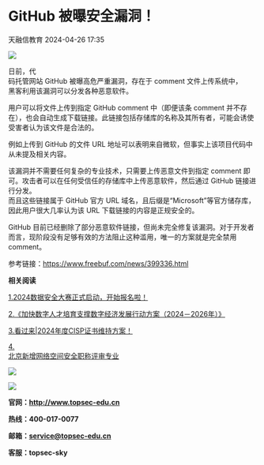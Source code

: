 #  GitHub 被曝安全漏洞！   
 天融信教育   2024-04-26 17:35  
  
![](https://mmbiz.qpic.cn/mmbiz_gif/58icFqQRdJX8s4f75JWLBL12w6BQRyt4ApGEjE3tIIpp0Os9hw8ahvgibx2GevzmlwB3XO94ggYY74IoVG6icBYpw/640?wx_fmt=gif "")  
  
日前，代  
码托管网站 GitHub 被曝高危严重漏洞，存在于 comment 文件上传系统中，  
黑客利用该漏洞可以分发各种恶意软件。  
  
  
用户可以将文件上传到指定 GitHub comment 中（即便该条 comment 并不存在），也会自动生成下载链接。此链接包括存储库的名称及其所有者，可能会诱使受害者认为该文件是合法的。  
  
例如上传到 GitHub 的文件 URL 地址可以表明来自微软，但事实上该项目代码中从未提及相关内容。  
  
该漏洞并不需要任何复杂的专业技术，只需要上传恶意文件到指定 comment 即可。攻击者可以在任何受信任的存储库中上传恶意软件，然后通过 GitHub 链接进行分发。  
而且这些链接属于 GitHub 官方 URL 域名，且后缀是“Microsoft”等官方储存库，因此用户很大几率认为该 URL 下载链接的内容是正规安全的。  
  
GitHub 目前已经删除了部分恶意软件链接，但尚未完全修复该漏洞。对于开发者而言，现阶段没有足够有效的方法阻止这种滥用，唯一的方案就是完全禁用 comment。  
  
参考链接：https://www.freebuf.com/news/399336.html  
  
  
**相关阅读**  
  
[1.2024数据安全大赛正式启动，开始报名啦！](http://mp.weixin.qq.com/s?__biz=MzU0MjEwNTM5Ng==&mid=2247517787&idx=1&sn=1cbaf1fc9c2fa9a336d6218677620979&chksm=fb1d0c00cc6a8516115354aa82bfb1556a0151f8c3ed05a9ff14208d2a59f845670efba9e543&scene=21#wechat_redirect)  
  
  
[2.《加快数字人才培育支撑数字经济发展行动方案（2024－2026年）》](http://mp.weixin.qq.com/s?__biz=MzU0MjEwNTM5Ng==&mid=2247517700&idx=1&sn=c93ca3b91ea2de229147bec988a53c96&chksm=fb1d0c5fcc6a8549e0da14235056755406472b3d7efc5ea3f56f7740d4ed1b516ba9b5981808&scene=21#wechat_redirect)  
  
  
[3.看过来|2024年度CISP证书维持方案！](http://mp.weixin.qq.com/s?__biz=MzU0MjEwNTM5Ng==&mid=2247516731&idx=1&sn=994b0850607fad7ba870e14cce537020&chksm=fb1d0860cc6a8176606da85c4b0d82d296abbf8168210a0014008eba213a484444f3fc0171cc&scene=21#wechat_redirect)  
  
  
[4.](http://mp.weixin.qq.com/s?__biz=MzU0MjEwNTM5Ng==&mid=2247515891&idx=1&sn=f79780ce0a5600cbd679c5f051b8aedb&chksm=fb1d34a8cc6abdbe15ab0d79148bbee6a12bb472b98ac50d307d65b025f18276172989976c46&scene=21#wechat_redirect)  
[北京新增网络空间安全职称评审专业](http://mp.weixin.qq.com/s?__biz=MzU0MjEwNTM5Ng==&mid=2247517214&idx=1&sn=ef446465df8c82043d403dc10bbe9b5a&chksm=fb1d0e45cc6a87531d9ff6c04cd6432dbb155f434989214c6b8a5a4b4fdb6153b57ae0f48d69&scene=21#wechat_redirect)  
  
[](http://mp.weixin.qq.com/s?__biz=MzU0MjEwNTM5Ng==&mid=2247515891&idx=1&sn=f79780ce0a5600cbd679c5f051b8aedb&chksm=fb1d34a8cc6abdbe15ab0d79148bbee6a12bb472b98ac50d307d65b025f18276172989976c46&scene=21#wechat_redirect)  
  
  
![](https://mmbiz.qpic.cn/mmbiz_gif/58icFqQRdJX9X6tn3YhsYqia3AXy9cRicotMUGtsdibKiaXZ5Fq9wSibtTaVtt3iclm6iaSId0ymhZkS9hzTaXkia6TV1ag/640?wx_fmt=gif&from=appmsg&wxfrom=5&wx_lazy=1&tp=wxpic "")  
  
![](https://mmbiz.qpic.cn/mmbiz_png/jpT0KhEzjYW2n4ebCB9MqOTfGrT2hlI9uicyTFia0szM5y82bia8Y1moAsuiatb5YhZj9PlkdeQhg2BKIILzo9vYPw/640?wx_fmt=png&wxfrom=5&wx_lazy=1&wx_co=1&tp=wxpic "")  
  
**官网：http://www.topsec-edu.cn**  
  
**热线：400-017-0077**  
  
**邮箱：service@topsec-edu.cn**  
  
**客服：topsec-sky**  
  
